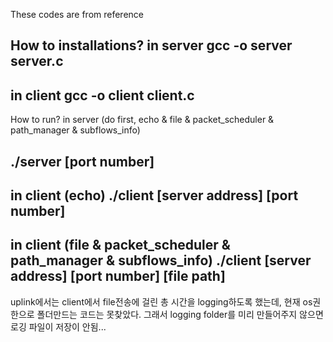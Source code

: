 These codes are from reference

How to installations?
in server
gcc -o server server.c
---------
in client
gcc -o client client.c
---------
How to run?
in server (do first, echo & file & packet_scheduler & path_manager & subflows_info)

./server [port number]
----------
in client (echo)
./client [server address] [port number]
-----------
in client (file & packet_scheduler & path_manager & subflows_info)
./client [server address] [port number] [file path]
--------

uplink에서는 client에서 file전송에 걸린 총 시간을 logging하도록 했는데, 현재 os권한으로 폴더만드는 코드는 못찾았다. 그래서 logging folder를 미리 만들어주지 않으면 로깅 파일이 저장이 안됨...
